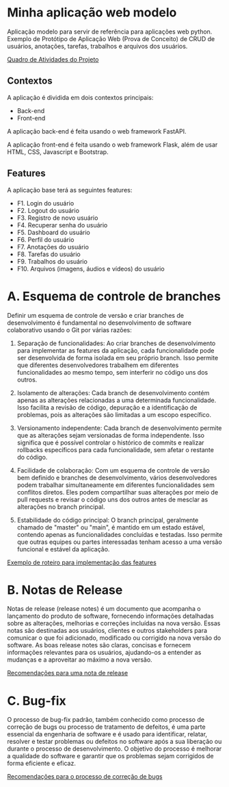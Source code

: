 # Minha aplicação web modelo

Aplicação modelo para servir de referência para aplicações web python. Exemplo de Protótipo de Aplicação Web (Prova de Conceito) de CRUD de usuários, anotações, tarefas, trabalhos e arquivos dos usuários.

[Quadro de Atividades do Projeto](?)

## Contextos

A aplicação é dividida em dois contextos principais: 
- Back-end
- Front-end

A aplicação back-end é feita usando o web framework FastAPI.

A aplicação front-end é feita usando o web framework Flask, além de usar HTML, CSS, Javascript e Bootstrap.

## Features 

A aplicação base terá as seguintes features: 

- F1. Login do usuário
- F2. Logout do usuário
- F3. Registro de novo usuário
- F4. Recuperar senha do usuário
- F5. Dashboard do usuário
- F6. Perfil do usuário
- F7. Anotações do usuário
- F8. Tarefas do usuário
- F9. Trabalhos do usuário
- F10. Arquivos (imagens, áudios e vídeos) do usuário

# A. Esquema de controle de branches

Definir um esquema de controle de versão e criar branches de desenvolvimento é fundamental no desenvolvimento de software colaborativo usando o Git por várias razões:

1. Separação de funcionalidades: Ao criar branches de desenvolvimento para implementar as features da aplicação, cada funcionalidade pode ser desenvolvida de forma isolada em seu próprio branch. Isso permite que diferentes desenvolvedores trabalhem em diferentes funcionalidades ao mesmo tempo, sem interferir no código uns dos outros.

2. Isolamento de alterações: Cada branch de desenvolvimento contém apenas as alterações relacionadas a uma determinada funcionalidade. Isso facilita a revisão de código, depuração e a identificação de problemas, pois as alterações são limitadas a um escopo específico.

3. Versionamento independente: Cada branch de desenvolvimento permite que as alterações sejam versionadas de forma independente. Isso significa que é possível controlar o histórico de commits e realizar rollbacks específicos para cada funcionalidade, sem afetar o restante do código.

4. Facilidade de colaboração: Com um esquema de controle de versão bem definido e branches de desenvolvimento, vários desenvolvedores podem trabalhar simultaneamente em diferentes funcionalidades sem conflitos diretos. Eles podem compartilhar suas alterações por meio de pull requests e revisar o código uns dos outros antes de mesclar as alterações no branch principal.

5. Estabilidade do código principal: O branch principal, geralmente chamado de "master" ou "main", é mantido em um estado estável, contendo apenas as funcionalidades concluídas e testadas. Isso permite que outras equipes ou partes interessadas tenham acesso a uma versão funcional e estável da aplicação.

[Exemplo de roteiro para implementação das features](https://github.com/my-prototypes/tflk/blob/main/docs/guia_branches.md)

# B. Notas de Release

Notas de release (release notes) é um documento que acompanha o lançamento do produto de software, fornecendo informações detalhadas sobre as alterações, melhorias e correções incluídas na nova versão. Essas notas são destinadas aos usuários, clientes e outros stakeholders para comunicar o que foi adicionado, modificado ou corrigido na nova versão do software. As boas release notes são claras, concisas e fornecem informações relevantes para os usuários, ajudando-os a entender as mudanças e a aproveitar ao máximo a nova versão.

[Recomendações para uma nota de release](https://github.com/my-prototypes/tflk/blob/main/docs/recomendacoes_notas_release.md)

# C. Bug-fix

O processo de bug-fix padrão, também conhecido como processo de correção de bugs ou processo de tratamento de defeitos, é uma parte essencial da engenharia de software e é usado para identificar, relatar, resolver e testar problemas ou defeitos no software após a sua liberação ou durante o processo de desenvolvimento. O objetivo do processo é melhorar a qualidade do software e garantir que os problemas sejam corrigidos de forma eficiente e eficaz.

[Recomendações para o processo de correção de bugs](https://github.com/my-prototypes/tflk/blob/main/docs/recomendacoes_bux_fix.md)